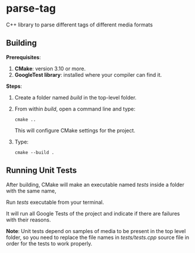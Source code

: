 # parse-tag
C++ library to parse different tags of different media formats

## Building
**Prerequisites**:
1. **CMake**: version 3.10 or more.
2. **GoogleTest library**: installed where your compiler can find it.

**Steps**:
1. Create a folder named *build* in the top-level folder.
2. From within *build*, open a command line and type: 

    ```cmake ..```

    This will configure CMake settings for the project.

3. Type: 

    ```cmake --build .```

## Running Unit Tests
After building, CMake will make an executable named *tests* inside a folder with the same name,

Run *tests* executable from your terminal.

It will run all Google Tests of the project and indicate if there are failures with their reasons.

**Note**: Unit tests depend on samples of media to be present in the top level folder,
so you need to replace the file names in *tests/tests.cpp* source file in order for the tests to work
properly.